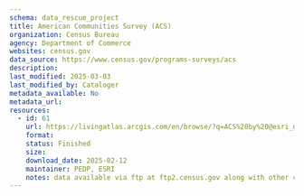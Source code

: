 ```yaml
---
schema: data_rescue_project 
title: American Communities Survey (ACS)
organization: Census Bureau
agency: Department of Commerce
websites: census.gov
data_source: https://www.census.gov/programs-surveys/acs
description: 
last_modified: 2025-03-03
last_modified_by: Cataloger
metadata_available: No
metadata_url: 
resources:
  - id: 61
    url: https://livingatlas.arcgis.com/en/browse/?q=ACS%20by%20@esri_demographics#d=2&q=ACS+by+%40esri_demographics&type=layers
    format: 
    status: Finished
    size: 
    download_date: 2025-02-12
    maintainer: PEDP, ESRI
    notes: data available via ftp at ftp2.census.gov along with other census data. Note, raw data only, not search and report interface.
---
```

